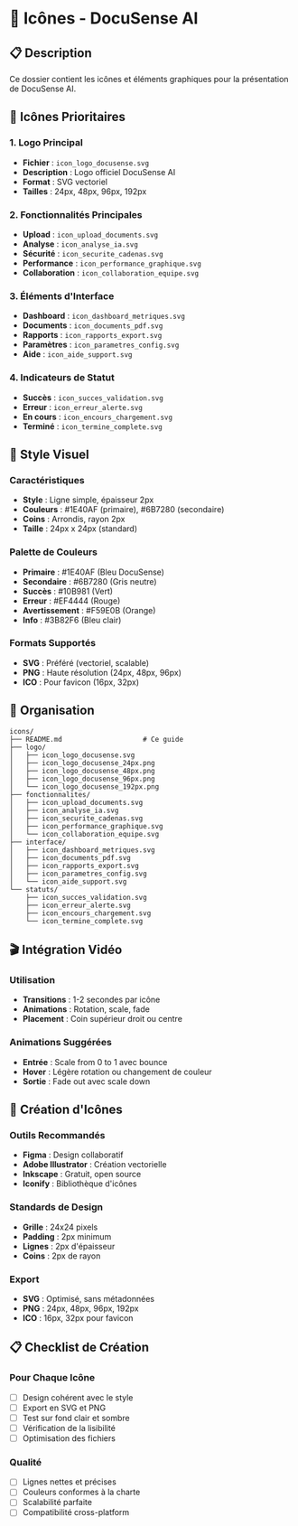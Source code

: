 # 🔧 Icônes - DocuSense AI

## 📋 Description
Ce dossier contient les icônes et éléments graphiques pour la présentation de DocuSense AI.

## 🎯 Icônes Prioritaires

### 1. Logo Principal
- **Fichier** : `icon_logo_docusense.svg`
- **Description** : Logo officiel DocuSense AI
- **Format** : SVG vectoriel
- **Tailles** : 24px, 48px, 96px, 192px

### 2. Fonctionnalités Principales
- **Upload** : `icon_upload_documents.svg`
- **Analyse** : `icon_analyse_ia.svg`
- **Sécurité** : `icon_securite_cadenas.svg`
- **Performance** : `icon_performance_graphique.svg`
- **Collaboration** : `icon_collaboration_equipe.svg`

### 3. Éléments d'Interface
- **Dashboard** : `icon_dashboard_metriques.svg`
- **Documents** : `icon_documents_pdf.svg`
- **Rapports** : `icon_rapports_export.svg`
- **Paramètres** : `icon_parametres_config.svg`
- **Aide** : `icon_aide_support.svg`

### 4. Indicateurs de Statut
- **Succès** : `icon_succes_validation.svg`
- **Erreur** : `icon_erreur_alerte.svg`
- **En cours** : `icon_encours_chargement.svg`
- **Terminé** : `icon_termine_complete.svg`

## 🎨 Style Visuel

### Caractéristiques
- **Style** : Ligne simple, épaisseur 2px
- **Couleurs** : #1E40AF (primaire), #6B7280 (secondaire)
- **Coins** : Arrondis, rayon 2px
- **Taille** : 24px x 24px (standard)

### Palette de Couleurs
- **Primaire** : #1E40AF (Bleu DocuSense)
- **Secondaire** : #6B7280 (Gris neutre)
- **Succès** : #10B981 (Vert)
- **Erreur** : #EF4444 (Rouge)
- **Avertissement** : #F59E0B (Orange)
- **Info** : #3B82F6 (Bleu clair)

### Formats Supportés
- **SVG** : Préféré (vectoriel, scalable)
- **PNG** : Haute résolution (24px, 48px, 96px)
- **ICO** : Pour favicon (16px, 32px)

## 📁 Organisation

```
icons/
├── README.md                    # Ce guide
├── logo/
│   ├── icon_logo_docusense.svg
│   ├── icon_logo_docusense_24px.png
│   ├── icon_logo_docusense_48px.png
│   ├── icon_logo_docusense_96px.png
│   └── icon_logo_docusense_192px.png
├── fonctionnalites/
│   ├── icon_upload_documents.svg
│   ├── icon_analyse_ia.svg
│   ├── icon_securite_cadenas.svg
│   ├── icon_performance_graphique.svg
│   └── icon_collaboration_equipe.svg
├── interface/
│   ├── icon_dashboard_metriques.svg
│   ├── icon_documents_pdf.svg
│   ├── icon_rapports_export.svg
│   ├── icon_parametres_config.svg
│   └── icon_aide_support.svg
└── statuts/
    ├── icon_succes_validation.svg
    ├── icon_erreur_alerte.svg
    ├── icon_encours_chargement.svg
    └── icon_termine_complete.svg
```

## 🎬 Intégration Vidéo

### Utilisation
- **Transitions** : 1-2 secondes par icône
- **Animations** : Rotation, scale, fade
- **Placement** : Coin supérieur droit ou centre

### Animations Suggérées
- **Entrée** : Scale from 0 to 1 avec bounce
- **Hover** : Légère rotation ou changement de couleur
- **Sortie** : Fade out avec scale down

## 🔧 Création d'Icônes

### Outils Recommandés
- **Figma** : Design collaboratif
- **Adobe Illustrator** : Création vectorielle
- **Inkscape** : Gratuit, open source
- **Iconify** : Bibliothèque d'icônes

### Standards de Design
- **Grille** : 24x24 pixels
- **Padding** : 2px minimum
- **Lignes** : 2px d'épaisseur
- **Coins** : 2px de rayon

### Export
- **SVG** : Optimisé, sans métadonnées
- **PNG** : 24px, 48px, 96px, 192px
- **ICO** : 16px, 32px pour favicon

## 📋 Checklist de Création

### Pour Chaque Icône
- [ ] Design cohérent avec le style
- [ ] Export en SVG et PNG
- [ ] Test sur fond clair et sombre
- [ ] Vérification de la lisibilité
- [ ] Optimisation des fichiers

### Qualité
- [ ] Lignes nettes et précises
- [ ] Couleurs conformes à la charte
- [ ] Scalabilité parfaite
- [ ] Compatibilité cross-platform
